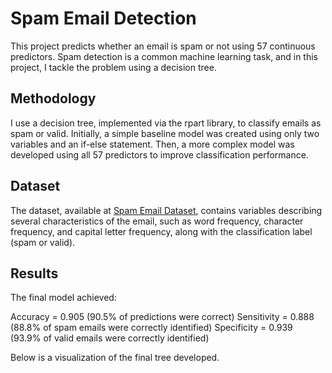 # Spam Email Detection
This project predicts whether an email is spam or not using 57 continuous predictors. Spam detection is a common machine learning task, and in this project, I tackle the problem using a decision tree.

## Methodology
I use a decision tree, implemented via the rpart library, to classify emails as spam or valid. Initially, a simple baseline model was created using only two variables and an if-else statement. Then, a more complex model was developed using all 57 predictors to improve classification performance.

## Dataset
The dataset, available at [Spam Email Dataset](https://github.com/jholland5/COMP4299/main/spamData.csv), contains variables describing several characteristics of the email, such as word frequency, character frequency, and capital letter frequency, along with the classification label (spam or valid).

## Results
The final model achieved:

Accuracy = 0.905 (90.5% of predictions were correct)
Sensitivity = 0.888 (88.8% of spam emails were correctly identified)
Specificity = 0.939 (93.9% of valid emails were correctly identified)

Below is a visualization of the final tree developed.
